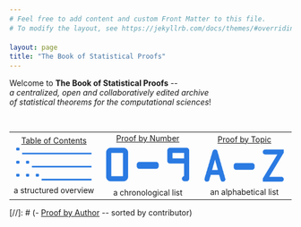```yaml
---
# Feel free to add content and custom Front Matter to this file.
# To modify the layout, see https://jekyllrb.com/docs/themes/#overriding-theme-defaults

layout: page
title: "The Book of Statistical Proofs"
---
```



Welcome to **The Book of Statistical Proofs** -- <br>
*a centralized, open and collaboratively edited archive <br>
of statistical theorems for the computational sciences*! <br>

<br>
<table style="border:none">
  <tr>
    <td style="text-align:center"> <a href="/Indexes/Table_of_Contents.html">Table of Contents</a> <br> <a href="/Indexes/Table_of_Contents.html"><img src="Index1.png"></a> <br> a structured overview </td>
    <td style="text-align:center"> <a href="/Indexes/Proof_by_Number.html">Proof by Number</a> <br> <a href="/Indexes/Proof_by_Number.html"><img src="Index2.png"></a> <br> a chronological list </td>
    <td style="text-align:center"> <a href="/Indexes/Proof_by_Topic.html">Proof by Topic</a> <br> <a href="/Indexes/Proof_by_Topic.html"><img src="Index3.png"></a> <br> an alphabetical list </td>
  </tr>
</table>

[//]: # (- [Proof by Author](Indexes/Proof_by_Author.md) -- sorted by contributor)